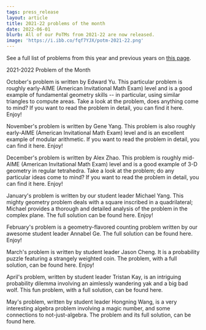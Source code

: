 ```yaml
---
tags: press_release
layout: article
title: 2021-22 problems of the month
date: 2022-06-01
blurb: All of our PoTMs from 2021-22 are now released.
image: 'https://i.ibb.co/fqf7YJX/potm-2021-22.png'
---
```


See a full list of problems from this year and previous years on [this page](/potm).

2021-2022 Problem of the Month

October's problem is written by Edward Yu. This particular problem is roughly early-AIME (American Invitational Math Exam) level and is a good example of fundamental geometry skills -- in particular, using similar triangles to compute areas. Take a look at the problem, does anything come to mind? If you want to read the problem in detail, you can find it here. Enjoy!

November's problem is written by Gene Yang. This problem is also roughly early-AIME (American Invitational Math Exam) level and is an excellent example of modular arithmetic. If you want to read the problem in detail, you can find it here. Enjoy!

December's problem is written by Alex Zhao. This problem is roughly mid-AIME (American Invitational Math Exam) level and is a good example of 3-D geometry in regular tetrahedra. Take a look at the problem; do any particular ideas come to mind? If you want to read the problem in detail, you can find it here. Enjoy!

January's problem is written by our student leader Michael Yang. This mighty geometry problem deals with a square inscribed in a quadrilateral; Michael provides a thorough and detailed analysis of the problem in the complex plane. The full solution can be found here. Enjoy!

February's problem is a geometry-flavored counting problem written by our awesome student leader Annabel Ge. The full solution can be found here. Enjoy!

March's problem is written by student leader Jason Cheng. It is a probability puzzle featuring a strangely weighted coin. The problem, with a full solution, can be found here. Enjoy!

April's problem, written by student leader Tristan Kay, is an intriguing probability dilemma involving an aimlessly wandering yak and a big bad wolf. This fun problem, with a full solution, can be found here.

May's problem, written by student leader Hongning Wang, is a very interesting algebra problem involving a magic number, and some connections to not-just-algebra. The problem and its full solution, can be found here.
